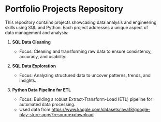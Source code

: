 # Portfolio Projects Repository

This repository contains projects showcasing data analysis and engineering skills using SQL and Python. Each project addresses a unique aspect of data management and analysis:

1. **SQL Data Cleaning**  
   - Focus: Cleaning and transforming raw data to ensure consistency, accuracy, and usability.  

2. **SQL Data Exploration**  
   - Focus: Analyzing structured data to uncover patterns, trends, and insights.  

3. **Python Data Pipeline for ETL**  
   - Focus: Building a robust Extract-Transform-Load (ETL) pipeline for automated data processing.  
   - Used data from https://www.kaggle.com/datasets/lava18/google-play-store-apps?resource=download 
